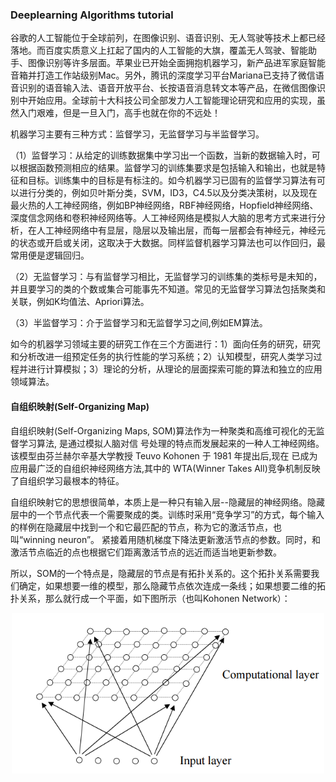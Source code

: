 ### Deeplearning Algorithms tutorial
谷歌的人工智能位于全球前列，在图像识别、语音识别、无人驾驶等技术上都已经落地。而百度实质意义上扛起了国内的人工智能的大旗，覆盖无人驾驶、智能助手、图像识别等许多层面。苹果业已开始全面拥抱机器学习，新产品进军家庭智能音箱并打造工作站级别Mac。另外，腾讯的深度学习平台Mariana已支持了微信语音识别的语音输入法、语音开放平台、长按语音消息转文本等产品，在微信图像识别中开始应用。全球前十大科技公司全部发力人工智能理论研究和应用的实现，虽然入门艰难，但是一旦入门，高手也就在你的不远处！

机器学习主要有三种方式：监督学习，无监督学习与半监督学习。

（1）监督学习：从给定的训练数据集中学习出一个函数，当新的数据输入时，可以根据函数预测相应的结果。监督学习的训练集要求是包括输入和输出，也就是特征和目标。训练集中的目标是有标注的。如今机器学习已固有的监督学习算法有可以进行分类的，例如贝叶斯分类，SVM，ID3，C4.5以及分类决策树，以及现在最火热的人工神经网络，例如BP神经网络，RBF神经网络，Hopfield神经网络、深度信念网络和卷积神经网络等。人工神经网络是模拟人大脑的思考方式来进行分析，在人工神经网络中有显层，隐层以及输出层，而每一层都会有神经元，神经元的状态或开启或关闭，这取决于大数据。同样监督机器学习算法也可以作回归，最常用便是逻辑回归。

（2）无监督学习：与有监督学习相比，无监督学习的训练集的类标号是未知的，并且要学习的类的个数或集合可能事先不知道。常见的无监督学习算法包括聚类和关联，例如K均值法、Apriori算法。

（3）半监督学习：介于监督学习和无监督学习之间,例如EM算法。

如今的机器学习领域主要的研究工作在三个方面进行：1）面向任务的研究，研究和分析改进一组预定任务的执行性能的学习系统；2）认知模型，研究人类学习过程并进行计算模拟；3）理论的分析，从理论的层面探索可能的算法和独立的应用领域算法。

#### 自组织映射(Self-Organizing Map)

自组织映射(Self-Organizing Maps, SOM)算法作为一种聚类和高维可视化的无监督学习算法, 是通过模拟人脑对信 号处理的特点而发展起来的一种人工神经网络。该模型由芬兰赫尔辛基大学教授 Teuvo Kohonen 于 1981 年提出后,现在 已成为应用最广泛的自组织神经网络方法,其中的 WTA(Winner Takes All)竞争机制反映了自组织学习最根本的特征。

自组织映射它的思想很简单，本质上是一种只有输入层--隐藏层的神经网络。隐藏层中的一个节点代表一个需要聚成的类。训练时采用“竞争学习”的方式，每个输入的样例在隐藏层中找到一个和它最匹配的节点，称为它的激活节点，也叫“winning neuron”。 紧接着用随机梯度下降法更新激活节点的参数。同时，和激活节点临近的点也根据它们距离激活节点的远近而适当地更新参数。

所以，SOM的一个特点是，隐藏层的节点是有拓扑关系的。这个拓扑关系需要我们确定，如果想要一维的模型，那么隐藏节点依次连成一条线；如果想要二维的拓扑关系，那么就行成一个平面，如下图所示（也叫Kohonen Network）：
<p align="center">
<img width="500" align="center" src="../../images/353.jpg" />
</p>
